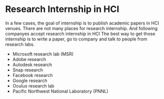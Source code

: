 # Research Internship in HCI
In a few cases, the goal of internship is to publish academic papers in HCI venues. There are not many places for research internship. And following companyes accept research internship in HCI
The best way to get those internship is to write a paper, go to company and talk to people from research labs.
- Microsoft research lab (MSR)
- Adobe research
- Autodesk research
- Snap research
- Facebook research
- Google research
- Oculus research lab
- Pacific Northwest National Laboratory (PNNL)